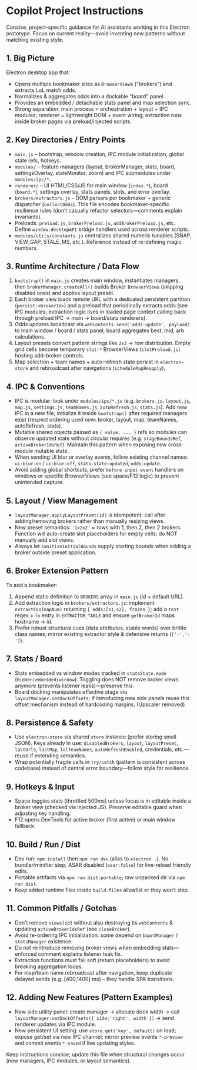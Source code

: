 # Copilot Project Instructions

Concise, project-specific guidance for AI assistants working in this Electron prototype. Focus on current reality—avoid inventing new patterns without matching existing style.

## 1. Big Picture
Electron desktop app that:
- Opens multiple bookmaker sites as `BrowserView`s ("brokers") and extracts LoL match odds.
- Normalizes & aggregates odds into a dockable "board" panel.
- Provides an embedded / detachable stats panel and map selection sync.
- Strong separation: main process = orchestration + layout + IPC modules; renderer = lightweight DOM + event wiring; extraction runs inside broker pages via preload/injected scripts.

## 2. Key Directories / Entry Points
- `main.js` – bootstrap, window creation, IPC module initialization, global state refs, hotkeys.
- `modules/` – feature managers (layout, brokerManager, stats, board, settingsOverlay, staleMonitor, zoom) and IPC submodules under `modules/ipc/*`.
- `renderer/` – UI HTML/CSS/JS for main window (`index.*`), board (`board.*`), settings overlay, stats panels, slots, and error overlay.
- `brokers/extractors.js` – DOM parsers per bookmaker + generic dispatcher (`collectOdds`). This file encodes bookmaker-specific resilience rules (don’t casually refactor selectors—comments explain invariants).
- Preloads: `preload.js`, `brokerPreload.js`, `addBrokerPreload.js`, etc. Define `window.desktopAPI` bridge handlers used across renderer scripts.
- `modules/utils/constants.js` centralizes shared numeric tunables (SNAP, VIEW_GAP, STALE_MS, etc.). Reference instead of re-defining magic numbers.

## 3. Runtime Architecture / Data Flow
1. `bootstrap()` in `main.js` creates main window, instantiates managers, then `brokerManager.createAll()` builds Broker `BrowserView`s (skipping disabled ones) and applies layout preset.
2. Each broker view loads remote URL with a dedicated persistent partition (`persist:<brokerId>`) and a preload that periodically extracts odds (see IPC modules; extraction logic lives in loaded page context calling back through preload IPC -> main -> board/stats renderers).
3. Odds updates broadcast via `webContents.send('odds-update', payload)` to main window / board / stats panel; board aggregates best, mid, arb calculations.
4. Layout presets convert pattern strings like `2x3` -> row distribution. Empty grid cells become temporary `slot-*` BrowserViews (`slotPreload.js`) hosting add-broker controls.
5. Map selection + team names + auto-refresh state persist in `electron-store` and rebroadcast after navigations (`scheduleMapReapply`).

## 4. IPC & Conventions
- IPC is modular: look under `modules/ipc/*.js` (e.g. `brokers.js`, `layout.js`, `map.js`, `settings.js`, `teamNames.js`, `autoRefresh.js`, `stats.js`). Add new IPC in a new file; initialize it inside `bootstrap()` after required managers exist (respect ordering used now: broker, layout, map, teamNames, autoRefresh, stats).
- Mutable shared objects passed as `{ value: ... }` refs so modules can observe updated state without circular requires (e.g. `stageBoundsRef`, `activeBrokerIdsRef`). Maintain this pattern when exposing new cross-module mutable state.
- When sending UI blur or overlay events, follow existing channel names: `ui-blur-on` / `ui-blur-off`, `stats-state-updated`, `odds-update`.
- Avoid adding global shortcuts; prefer `before-input-event` handlers on windows or specific BrowserViews (see space/F12 logic) to prevent unintended capture.

## 5. Layout / View Management
- `layoutManager.applyLayoutPreset(id)` is idempotent; call after adding/removing brokers rather than manually resizing views.
- New preset semantics: `'1x2x2'` = rows with 1, then 2, then 2 brokers. Function will auto-create slot placeholders for empty cells; do NOT manually add slot views.
- Always let `sanitizeInitialBounds` supply starting bounds when adding a broker outside preset application.

## 6. Broker Extension Pattern
To add a bookmaker:
1. Append static definition to `BROKERS` array in `main.js` (id + default URL).
2. Add extraction logic in `brokers/extractors.js`: implement `extractFoo(mapNum)` returning `{ odds:[s1,s2], frozen }`; add a `test` regex + `fn` entry in `EXTRACTOR_TABLE` and ensure `getBrokerId` maps hostname -> id.
3. Prefer robust structural cues (data attributes, stable words) over brittle class names; mirror existing extractor style & defensive returns (`['-','-']`).

## 7. Stats / Board
- Stats embedded vs window modes tracked in `statsState.mode` (`hidden|embedded|window`). Toggling does NOT remove broker views anymore (prevents listener leaks)—preserve this.
- Board docking manipulates effective stage via `layoutManager.setDockOffsets`; if introducing new side panels reuse this offset mechanism instead of hardcoding margins.
	(Upscaler removed)

## 8. Persistence & Safety
- Use `electron-store` via shared `store` instance (prefer storing small JSON). Keys already in use: `disabledBrokers`, `layout`, `layoutPreset`, `lastUrls`, `lastMap`, `lolTeamNames`, `autoRefreshEnabled`, credentials, etc.—reuse if extending semantics.
- Wrap potentially fragile calls in `try/catch` (pattern is consistent across codebase) instead of central error boundary—follow style for resilience.

## 9. Hotkeys & Input
- Space toggles stats (throttled 500ms) unless focus is in editable inside a broker view (checked via injected JS). Preserve editable guard when adjusting key handling.
- F12 opens DevTools for active broker (first active) or main window fallback.

## 10. Build / Run / Dist
- Dev run: `npm install` then `npm run dev` (alias to `electron .`). No bundler/minifier step; ASAR disabled (`asar:false`) for live-reload friendly edits.
- Portable artifacts via `npm run dist:portable`; raw unpacked dir via `npm run dist`.
- Keep added runtime files inside `build.files` allowlist or they won’t ship.

## 11. Common Pitfalls / Gotchas
- Don’t remove `views[id]` without also destroying its `webContents` & updating `activeBrokerIdsRef` (see `closeBroker`).
- Avoid re-ordering IPC initialization: some depend on `boardManager` / `statsManager` existence.
- Do not reintroduce removing broker views when embedding stats—enforced comment explains listener leak fix.
- Extraction functions must fail soft (return placeholders) to avoid breaking aggregation loops.
- For map/team name rebroadcast after navigation, keep duplicate delayed sends (e.g. [400,1400] ms) – they handle SPA transitions.

## 12. Adding New Features (Pattern Examples)
- New side utility panel: create manager -> allocate dock width -> call `layoutManager.setDockOffsets({ side:'right', width })` -> send renderer updates via IPC module.
- New persistent UI setting: use `store.get('key', default)` on load; expose get/set via new IPC channel; mirror preview events `*-preview` and commit events `*-saved` if live updating styles.

Keep instructions concise; update this file when structural changes occur (new managers, IPC modules, or layout semantics).
